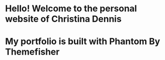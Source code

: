 # Hello! Welcome to the personal website of Christina Dennis
# My portfolio is built with Phantom By Themefisher
